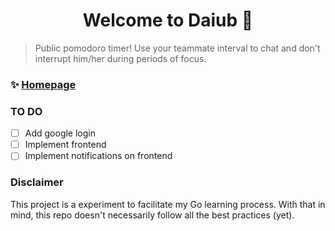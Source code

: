<h1 align="center">Welcome to Daiub 👋</h1>
<p>
</p>

> Public pomodoro timer! Use your teammate interval to chat and don't interrupt him/her during periods of focus.

### ✨ [Homepage](https://daiub.com)

### TO DO

- [ ] Add google login
- [ ] Implement frontend
- [ ] Implement notifications on frontend

### Disclaimer

This project is a experiment to facilitate my Go learning process. With that in mind, this repo doesn't necessarily follow all the best practices (yet).
